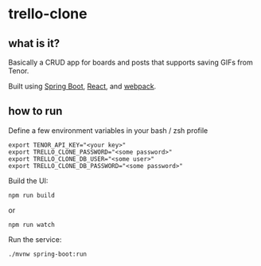 # trello-clone

## what is it?

Basically a CRUD app for boards and posts that supports saving GIFs from Tenor. 

Built using [Spring Boot](https://spring.io/projects/spring-boot/), [React](https://react.dev/), and [webpack](https://webpack.js.org/). 

## how to run

Define a few environment variables in your bash / zsh profile

```
export TENOR_API_KEY="<your key>"
export TRELLO_CLONE_PASSWORD="<some password>"
export TRELLO_CLONE_DB_USER="<some user>"
export TRELLO_CLONE_DB_PASSWORD="<some password>"
```

Build the UI:

```
npm run build
```
or
```
npm run watch
```

Run the service:

```
./mvnw spring-boot:run
```
